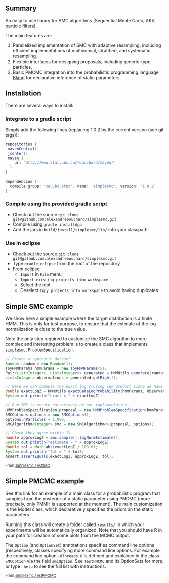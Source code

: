 <!-- File generated by tutorialj -->


Summary
-------

An easy to use library for SMC algorithms (Sequential Monte Carlo, AKA particle filters).

The main features are:

1. Parallelized implementation of SMC with adaptive resampling, including efficient implementations of multinomial, stratified, and systematic resampling.
2. Flexible interfaces for designing proposals, including generic-type particles.
3. Basic PMCMC integration into the probabilistic programming language [Blang](https://github.com/alexandrebouchard/bayonet) for declarative inference of static parameters.


Installation
------------

There are several ways to install:

### Integrate to a gradle script

Simply add the following lines (replacing 1.0.2 by the current version (see git tags)):

```groovy
repositories {
 mavenCentral()
 jcenter()
 maven {
    url "http://www.stat.ubc.ca/~bouchard/maven/"
  }
}

dependencies {
  compile group: 'ca.ubc.stat', name: 'simplesmc', version: '1.0.2'
}
```

### Compile using the provided gradle script

- Check out the source ``git clone git@github.com:alexandrebouchard/simplesmc.git``
- Compile using ``gradle installApp``
- Add the jars in ``build/install/simplesmc/lib/`` into your classpath

### Use in eclipse

- Check out the source ``git clone git@github.com:alexandrebouchard/simplesmc.git``
- Type ``gradle eclipse`` from the root of the repository
- From eclipse:
  - ``Import`` in ``File`` menu
  - ``Import existing projects into workspace``
  - Select the root
  - Deselect ``Copy projects into workspace`` to avoid having duplicates
  



Simple SMC example
------------------
  



We show here a simple example where the target distribution is a finite HMM. This is 
only for test purpose, to ensure that the estimate of the log normalization is close to 
the true value.

Note the only step required to customize the SMC algorithm to more complex and interesting problem 
is to create a class that implements ``simplesmc.ProblemSpecification``.
  

```java
// Create a synthetic dataset
Random random = new Random(1);
ToyHMMParams hmmParams = new ToyHMMParams(5);
Pair<List<Integer>, List<Integer>> generated = HMMUtils.generate(random, hmmParams, 10);
List<Integer> observations = generated.getRight();

// Here we can compute the exact log Z using sum product since we have a discrete HMM
double exactLogZ = HMMUtils.exactDataLogProbability(hmmParams, observations);
System.out.println("exact = " + exactLogZ);

// Run SMC to ensure correctness of our implementation
HMMProblemSpecification proposal = new HMMProblemSpecification(hmmParams, observations);
SMCOptions options = new SMCOptions();
options.nParticles = 1_000;
SMCAlgorithm<Integer> smc = new SMCAlgorithm<>(proposal, options);

// Check they agree within 1%
double approxLogZ = smc.sample().logNormEstimate();
System.out.println("estimate = " + approxLogZ);
double tol = Math.abs(exactLogZ / 100.0);
System.out.println("tol = " + tol);
Assert.assertEquals(exactLogZ, approxLogZ, tol);
```
<sub>From:[simplesmc.TestSMC](src/test/java//simplesmc/TestSMC.java)</sub>


Simple PMCMC example
------------------
  



See this link for an example of a main class for a probabilistic program that samples from the posterior of a static
parameter using PMCMC (more precisely, only PMMH is supported at the moment). The main customization is
the Model class, which declaratively specifies the priors on the static parameters.

Running this class will create a folder called ``results/`` in which your experiments will be automatically 
organized. Note that you should have R in your path for creation of some plots from the MCMC output.

The ``Option`` (and ``OptionSet``) annotations specifies command line options (respectively, classes specifying 
more command line options. For example the command line option ``-nThreads 8`` is defined and explained in 
the class ``SMCOption`` via the field ``smcOption``. See ``TestPMCMC`` and its OptionSets for more, or type 
``-help`` to see the full list with instructions.
  

<sub>From:[simplesmc.TestPMCMC](src/test/java//simplesmc/TestPMCMC.java)</sub>

